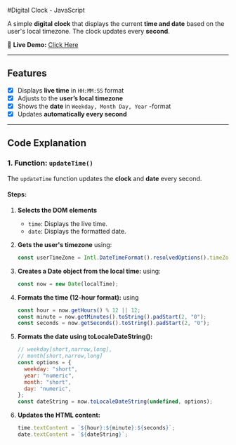 #Digital Clock - JavaScript

A simple **digital clock** that displays the current **time and date** based on the user's local timezone. The clock updates every **second**.

🔗 **Live Demo:** [Click Here](https://koushik-chowdhury.github.io/Cohort/mini%20projects/digital%20clock/)

---

## Features

- [x] Displays **live time** in `HH:MM:SS` format  
- [x] Adjusts to the **user’s local timezone**  
- [x] Shows the **date** in `Weekday, Month Day, Year` -format  
- [x] Updates **automatically every second**

---

## Code Explanation

### **1. Function: `updateTime()`**

The `updateTime` function updates the **clock** and **date** every second.

#### **Steps:**

1.  **Selects the DOM elements**
    - `time`: Displays the live time.
    - `date`: Displays the formatted date.
2.  **Gets the user's timezone** using:

    ```js
    const userTimeZone = Intl.DateTimeFormat().resolvedOptions().timeZone;
    ```
3.  **Creates a Date object from the local time:** using:
    ```js
    const now = new Date(localTime);
    ```
4.  **Formats the time (12-hour format):** using
    ```js
    const hour = now.getHours() % 12 || 12;
    const minute = now.getMinutes().toString().padStart(2, "0");
    const seconds = now.getSeconds().toString().padStart(2, "0");
    ```
5.  **Formats the date using toLocaleDateString():**
    ```js
    // weekday[short,narrow,long],
    // month[short,narrow,long]
    const options = {
      weekday: "short",
      year: "numeric",
      month: "short",
      day: "numeric",
    };
    const dateString = now.toLocaleDateString(undefined, options);
    ```
6.  **Updates the HTML content:**
    ```js
    time.textContent = `${hour}:${minute}:${seconds}`;
    date.textContent = `${dateString}`;
    ```